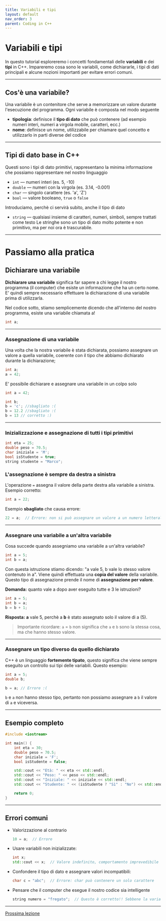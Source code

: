 ```yaml
---
title: Variabili e tipi
layout: default
nav_order: 3
parent: Coding in C++
---
```

# Variabili e tipi

In questo tutorial esploreremo i concetti fondamentali delle **variabili** e dei **tipi** in C++. Impareremo cosa sono le variabili, come dichiararle, i tipi di dati principali e alcune nozioni importanti per evitare errori comuni.

---

## Cos'è una variabile?

Una variabile è un contenitore che serve a memorizzare un valore durante l'esecuzione del programma. Ogni variabile è composta nel modo seguente
- **tipologia**: definisce il **tipo di dato** che può contenere (ad esempio numeri interi, numeri a virgola mobile, caratteri, ecc.)
- **nome**: definisce un nome, utilizzabile per chiamare quel concetto e utilizzarlo in parti diverse del codice


---

## Tipi di dato base in C++

Questi sono i tipi di dato primitivi, rappresentano la minima informazione che possiamo rappresentare nel nostro linguaggio

- `int` — numeri interi (es. 5, -10)
- `double` — numeri con la virgola (es. 3.14, -0.001)
- `char` — singolo carattere (es. 'a', 'Z')
- `bool` — valore booleano, `true` o `false`

Introduciamo, perchè ci servirà subito, anche il tipo di dato
- `string` — qualsiasi insieme di caratteri, numeri, simboli, sempre trattati come testo
Le stringhe sono un tipo di dato molto potente e non primitivo, ma per noi ora è trascurabile.


---

# Passiamo alla pratica

## Dichiarare una variabile

**Dichiarare una variabile** significa far sapere a chi legge il nostro programma (il computer) che esiste un informazione che ha un certo nome. E' quindi sempre necessario effettuare la dichiarazione di una variabile prima di utilizzarla. 

Nel codice sotto, stiamo semplicemente dicendo che all'interno del nostro programma, esiste una variabile chiamata a!

```cpp
int a;
```

---

### Assegnazione di una variabile
Una volta che la nostra variabile è stata dichiarata, possiamo assegnare un valore a quella variabile, coerente con il tipo che abbiamo dichiarato durante la dichiarazione;

```cpp
int a;
a = 42;
```

E' possibile dichiarare e assegnare una variabile in un colpo solo

```cpp
int a = 42;
```


```cpp
int b;
b = 'c'; //sbagliato :(
b = 12.2 //sbagliato :(
b = 13 // corretto :)
```

---

### Inizializzazione e assegnazione di tutti i tipi primitivi


```cpp
int eta = 25;
double peso = 70.5;
char iniziale = 'M';
bool isStudente = true;
string studente = "Marco";
```

### L'assegnazione è sempre da destra a sinistra

L'operazione `=` assegna il valore della parte destra alla variabile a sinistra.  
Esempio corretto:

```cpp
int a = 22;
```

Esempio **sbagliato** che causa errore:

```cpp
22 = a;  // Errore: non si può assegnare un valore a un numero letterale
```

---

### Assegnare una variabile a un'altra  variabile

Cosa succede quando assegniamo una variabile a un'altra variabile?

```cpp
int a = 5;
int b = a; 
```

Con questa istruzione stiamo dicendo: "a vale 5, b vale lo stesso valore contenuto in a". Viene quindi effettuata una **copia del valore** della variabile. Questo tipo di assegnazione prende il nome di **assegnazione per valore**.

**Domanda:** quanto vale a dopo aver eseguito tutte e 3 le istruzioni?

```cpp
int a = 5;
int b = a; 
b = b + 1;
```

**Risposta:** **a** vale 5, perchè a **b** è stato assegnato solo il valore di a (5). 

> Importante ricordare: `a` = `b` non significa che `a` e `b` sono la stessa cosa, ma che hanno stesso valore.

---

### Assegnare un tipo diverso da quello dichiarato
C++ è un linguaggio **fortemente tipato**, questo significa che viene sempre eseguito un controllo sui tipi delle variabili. Questo esempio: 

```cpp
int a = 5;
double b;

b = a; // Errore :( 
```
`b` e `a` non hanno stesso tipo, pertanto non possiamo assegnare a `b` il valore di `a` e viceversa.

---

## Esempio completo

```cpp
#include <iostream>

int main() {
    int eta = 30;
    double peso = 70.5;
    char iniziale = 'F';
    bool isStudente = false;

    std::cout << "Età: " << eta << std::endl;
    std::cout << "Peso: " << peso << std::endl;
    std::cout << "Iniziale: " << iniziale << std::endl;
    std::cout << "Studente: " << (isStudente ? "Sì" : "No") << std::endl;

    return 0;
}
```

---

## Errori comuni

- Valorizzazione al contrario

    ```cpp
    10 = a;  // Errore
    ```

- Usare variabili non inizializzate:

    ```cpp
    int x;
    std::cout << x;  // Valore indefinito, comportamento imprevedibile
    ```

- Confondere il tipo di dato e assegnare valori incompatibili:

    ```cpp
    char c = "abc";  // Errore: char può contenere un solo carattere
    ```

- Pensare che il computer che esegue il nostro codice sia intelligente

    ```cpp
    string numero = "fregato";  // Questo è corretto!! Sebbene la variabile si chiami numero, è di tipo stringa
    ```

---


[Prossima lezione](3-operatori_e_espressioni)